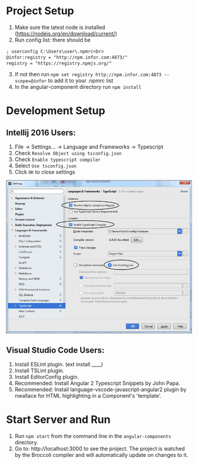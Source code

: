# Project Setup
1. Make sure the latest node is installed (https://nodejs.org/en/download/current/)
2. Run config list: there should be
```
; userconfig C:\Users\user\.npmrc<br>
@infor:registry = "http://npm.infor.com:4873/"
registry = "https://registry.npmjs.org/"
```
3. If not then run ```npm set registry http://npm.infor.com:4873 --scope=@infor``` to add it to your .npmrc list
4. In the angular-component directory run ```npm install```

# Development Setup
## Intellij 2016 Users:
1. File -> Settings... -> Language and Frameworks -> Typescript
2. Check `Resolve Object using tsconfig.json`
3. Check `Enable typescript compiler`
4. Select `Use tsconfig.json`
5. Click `OK` to close settings

![alt tag](./docs/images/intellij-typescript-settings.png)

## Visual Studio Code Users:
1. Install ESLint plugin. (ext install ____)
2. Install TSLint plugin.
3. Install EditorConfig plugin.
4. Recommended: Install Angular 2 Typescript Snippets by John Papa.
5. Recommended: Install language-vscode-javascript-angular2 plugin by nwallace for HTML highlighting in a Component's 'template'.

# Start Server and Run
1. Run `npm start` from the command line in the `angular-components` directory.
2. Go to: http://localhost:3000 to see the project. The project is watched by the Broccoli compiler and will automatically update on changes to it.
